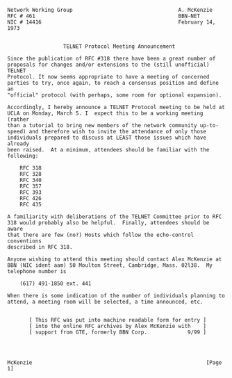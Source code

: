     Network Working Group                                  A. McKenzie
    RFC # 461                                              BBN-NET
    NIC # 14416                                            February 14, 1973


                      TELNET Protocol Meeting Announcement

    Since the publication of RFC #318 there have been a great number of
    proposals for changes and/or extensions to the (still unofficial) TELNET
    Protocol. It now seems appropriate to have a meeting of concerned
    parties to try, once again, to reach a consensus position and define an
    "official" protocol (with perhaps, some room for optional expansion).

    Accordingly, I hereby announce a TELNET Protocol meeting to be held at
    UCLA on Monday, March 5. I  expect this to be a working meeting (rather
    than a tutorial to bring new members of the network community up-to-
    speed) and therefore wish to invite the attendance of only those
    individuals prepared to discuss at LEAST those issues which have already
    been raised.  At a minimum, attendees should be familiar with the
    following:

        RFC 318
        RFC 328
        RFC 340
        RFC 357
        RFC 393
        RFC 426
        RFC 435

    A familiarity with deliberations of the TELNET Committee prior to RFC
    318 would probably also be helpful.  Finally, attendees should be aware
    that there are few (no?) Hosts which follow the echo-control conventions
    described in RFC 318.

    Anyone wishing to attend this meeting should contact Alex McKenzie at
    BBN (NIC ident aam) 50 Moulton Street, Cambridge, Mass. 02l38.  My
    telephone number is

        (617) 491-1850 ext. 441

    When there is some indication of the number of individuals planning to
    attend, a meeting room will be selected, a time announced, etc.


           [ This RFC was put into machine readable form for entry ]
           [ into the online RFC archives by Alex McKenzie with    ]
           [ support from GTE, formerly BBN Corp.             9/99 ]




    McKenzie                                                        [Page 1]
